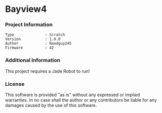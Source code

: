 Bayview4
================



### Project Information
```
Type              : Scratch
Version           : 1.0.0
Author            : Reedguy245
Firmware          : 42
```

### Additional Information
This project requires a Jade Robot to run!

### License
This software is provided "as is" without any expressed or implied warranties.  In no case shall the author or any contributors be liable for any damages caused by the use of this software.

